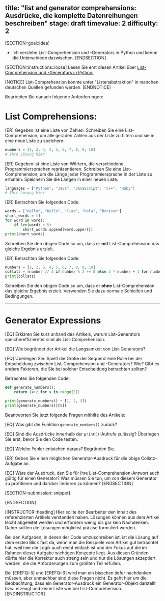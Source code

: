 title: "list and generator comprehensions: Ausdrücke, die komplette Datenreihungen beschreiben"
stage: draft
timevalue: 2
difficulty: 2
---

<!--
TODO_1_Alrwasheda 

Main ideas to be added:
- Generator functions
- Generator expressions
- Generator functions vs Generator expressions: when what to use and why
- Generator object: methods and attributes
- Exceptions: StopIteration, GeneratorExit
- Generators: Pros and Cons, reason for each point 
- Where to find Generators in Python (Details about Generator usage will be mentioned in the respective tasks)
- Generator vs Iterator: Generator as a special type of Iterator
- Where to find Ienerators in Python (Details about Iterator usage will be mentioned in the respective tasks)

Possible structure:
Separate tasks for:
- Comprehensions
- Generators
- Iterators

Resources:
- Finding detailed, trustworthy resources may prove challenging.
- I prefer providing my own explanation to ensure high quality content.
-->


[SECTION::goal::idea]
- Ich verstehe List-Comprehension und -Generators in Python und kenne die Unterschiede dazwischen.
[ENDSECTION]

[SECTION::instructions::loose]
Lesen Sie erst diesen Artikel über
[List-Comprehension und -Generators in Python.](https://djangostars.com/blog/list-comprehensions-and-generator-expressions/)


[NOTICE]
List-Comprehension könnte unter "Listenabstraktion" in manchen deutschen Quellen gefunden werden.
[ENDNOTICE]

Bearbeiten Sie danach folgende Anforderungen:

# List Comprehensions:

[ER] Gegeben ist eine Liste von Zahlen. Schreiben Sie eine List-Comprehension,
um alle geraden Zahlen aus der Liste zu filtern und sie in eine neue Liste zu speichern.

```python
numbers = [1, 2, 3, 4, 5, 6, 7, 8, 9, 10]
# Ihre Lösung hier
```

[ER] Gegeben ist eine Liste von Wörtern, die verschiedene Programmiersprachen repräsentieren.
Schreiben Sie eine List-Comprehension,
um die Länge jeder Programmiersprache in der Liste zu erhalten.
Speichern Sie die Längen in einer neuen Liste.

```python
languages = ["Python", "Java", "JavaScript", "C++", "Ruby"]
# Ihre Lösung hier
```

[ER] Betrachten Sie folgenden Code:

```python
words = ["Hallo", "Hello", "Ciao", "Hola", "Bonjour"]
short_words = []
for word in words:
    if len(word) < 5:
        short_words.append(word.upper())
print(short_words)
```
Schreiben Sie den obigen Code so um, dass er **mit** List-Comprehension das gleiche Ergebnis erzielt.

[ER] Betrachten Sie folgenden Code:

```python
numbers = [1, 2, 3, 4, 5, 6, 7, 8, 9, 10]
collatz = [number // 2 if number % 2 == 0 else 3 * number + 1 for number in numbers]
print(collatz)
```
Schreiben Sie den obigen Code so um, dass er **ohne** List-Comprehension das gleiche Ergebnis erzielt.
Verwenden Sie dazu normale Schleifen und Bedingungen.

---

# Generator Expressions

[EQ] Erklären Sie kurz anhand des Artikels,
warum List-Generators speichereffiziernter sind als List-Comprehension.

[EQ] Wie begründet der Artikel die Langsamkeit von List-Generators?

[EQ] Überlegen Sie:
Spielt die Größe der Sequenz eine Rolle bei der Entscheidung zwischen List-Comprehension und
-Generators? Wie? Gibt es andere Faktoren, die Sie bei solcher Entscheidung betrachten sollten?

Betrachten Sie folgenden Code:

```python
def generate_numbers():
    return (x+2 for x in range(5))

print(generate_numbers() + [1, 2, 3])
print(generate_numbers()[0])
```
Beantworten Sie jetzt folgende Fragen mithilfe des Artikels:

[EQ] Was gibt die Funktion `generate_numbers()` zurück?

[EQ] Sind die Ausdrücke innerhalb der `print()`-Aufrufe zulässig? Überlegen Sie erst, bevor Sie den
Code testen.

[EQ] Welche Fehler entstehen daraus? Begründen Sie.

[ER] Geben Sie einen möglichen Generator-Ausdruck für die obige Collatz-Aufgabe an.

<!-- schwache Frage -->
[EQ] Wäre der Ausdruck, den Sie für Ihre List-Comprehension-Antwort auch gültig für einen Generator?
Was müssen Sie tun, um von diesem Generator zu profitieren und darüber iterieren zu können? 
[ENDSECTION]

[SECTION::submission::snippet]
<!-- hier noch die Abgabeform nicht vergessen -->
[ENDSECTION]

[INSTRUCTOR::heading]
Hier sollte der Bearbeiter den Inhalt des referenzierten Artikels verstanden haben.
Lösungen können aus dem Artikel leicht abgeleitet werden und erfordern wenig bis gar kein Nachdenken.
Daher sollten die Lösungen möglichst präzise formuliert werden.

Bei den Aufgaben, in denen der Code umzuschreiben ist, ist die Lösung auf dem ersten Blick fast da,
wenn man die Beispiele vom Artikel gut betrachtet hat, weil hier die Logik auch recht einfach ist
und der Fokus auf die im Rahmen dieser Aufgabe wichtigen Konzepte liegt.
Aus diesen Gründen dürfte hier die Korrektur auch streng sein und nur die Lösungen akzeptiert werden,
die die Anforderungen zum größten Teil erfüllen. 

Bei [EREFQ::5] und [EREFQ::6] wird man ein bisschen tiefer nachdenken müssen, aber unmachbar sind diese
Fragen nicht. Es geht hier um die Beobachtung, dass ein Generator-Ausdruck ein Generator-Objekt
darstellt bzw. erzeugt und keine Liste wie bei List-Comprehension.
[ENDINSTRUCTOR]